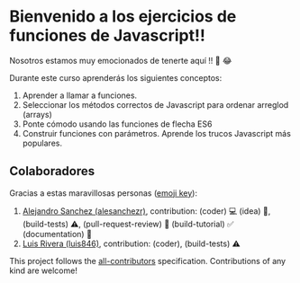 # Bienvenido a los ejercicios de funciones de Javascript!!

Nosotros estamos muy emocionados de tenerte aquí !! 🎉 😂

Durante este curso aprenderás los siguientes conceptos:

1. Aprender a llamar a funciones.
2. Seleccionar los métodos correctos de Javascript para ordenar arreglod (arrays)
3. Ponte cómodo usando las funciones de flecha ES6
4. Construir funciones con parámetros.
Aprende los trucos Javascript más populares.

## Colaboradores

Gracias a estas maravillosas personas ([emoji key](https://github.com/kentcdodds/all-contributors#emoji-key)):

1. [Alejandro Sanchez (alesanchezr)](https://github.com/alesanchezr), contribution: (coder) :computer: (idea) 🤔, (build-tests) :warning:, (pull-request-review) :eyes: (build-tutorial) :white_check_mark: (documentation) :book:
1. [Luis Rivera (luis846)](https://github.com/Luis846), contribution: (coder), (build-tests) :warning:

This project follows the
[all-contributors](https://github.com/kentcdodds/all-contributors)
specification. Contributions of any kind are welcome!